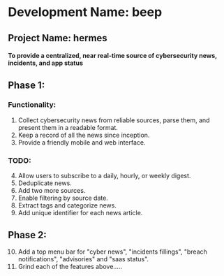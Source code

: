 # Development Name: beep
## Project Name: hermes
#### To provide a centralized, near real-time source of cybersecurity news, incidents, and app status

## Phase 1:
### Functionality:
1. Collect cybersecurity news from reliable sources, parse them, and present them in a readable format.
2. Keep a record of all the news since inception.
3. Provide a friendly mobile and web interface.

### TODO:
4. Allow users to subscribe to a daily, hourly, or weekly digest.
5. Deduplicate news.
6. Add two more sources.
7. Enable filtering by source date.
8. Extract tags and categorize news.
9. Add unique identifier for each news article. 

## Phase 2:
10. Add a top menu bar for "cyber news", "incidents fillings", "breach notifications", "advisories" and "saas status".  
11. Grind each of the features above.....


